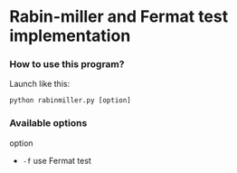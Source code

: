 # Rabin-miller and Fermat test implementation

### How to use this program?

Launch like this:

```shell
python rabinmiller.py [option]
```

### Available options

option

- `-f` use Fermat test

